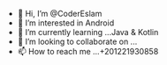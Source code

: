 - 👋 Hi, I’m @CoderEslam
- 👀 I’m interested in Android
- 🌱 I’m currently learning ...Java & Kotlin
- 💞️ I’m looking to collaborate on ...
- 📫 How to reach me ...+201221930858

<!---
CoderEslam/CoderEslam is a ✨ special ✨ repository because its `README.md` (this file) appears on your GitHub profile.
You can click the Preview link to take a look at your changes.
--->
